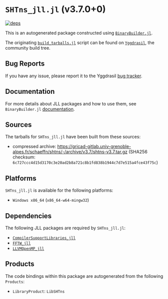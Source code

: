 # `SHTns_jll.jl` (v3.7.0+0)

[![deps](https://juliahub.com/docs/SHTns_jll/deps.svg)](https://juliahub.com/ui/Packages/General/SHTns_jll/)

This is an autogenerated package constructed using [`BinaryBuilder.jl`](https://github.com/JuliaPackaging/BinaryBuilder.jl).

The originating [`build_tarballs.jl`](https://github.com/JuliaPackaging/Yggdrasil/blob/949ec33ac2fff5135504fa93154acc39f9e2ecba/S/SHTns/build_tarballs.jl) script can be found on [`Yggdrasil`](https://github.com/JuliaPackaging/Yggdrasil/), the community build tree.

## Bug Reports

If you have any issue, please report it to the Yggdrasil [bug tracker](https://github.com/JuliaPackaging/Yggdrasil/issues).

## Documentation

For more details about JLL packages and how to use them, see `BinaryBuilder.jl` [documentation](https://docs.binarybuilder.org/stable/jll/).

## Sources

The tarballs for `SHTns_jll.jl` have been built from these sources:

* compressed archive: https://gricad-gitlab.univ-grenoble-alpes.fr/schaeffn/shtns/-/archive/v3.7/shtns-v3.7.tar.gz (SHA256 checksum: `6c727ccc4d15d3170c3e20ad2b8a721c8b1fd838b1944c7d7e515a4fce43f75c`)

## Platforms

`SHTns_jll.jl` is available for the following platforms:

* `Windows x86_64` (`x86_64-w64-mingw32`)

## Dependencies

The following JLL packages are required by `SHTns_jll.jl`:

* [`CompilerSupportLibraries_jll`](https://github.com/JuliaBinaryWrappers/CompilerSupportLibraries_jll.jl)
* [`FFTW_jll`](https://github.com/JuliaBinaryWrappers/FFTW_jll.jl)
* [`LLVMOpenMP_jll`](https://github.com/JuliaBinaryWrappers/LLVMOpenMP_jll.jl)

## Products

The code bindings within this package are autogenerated from the following `Products`:

* `LibraryProduct`: `LibSHTns`
